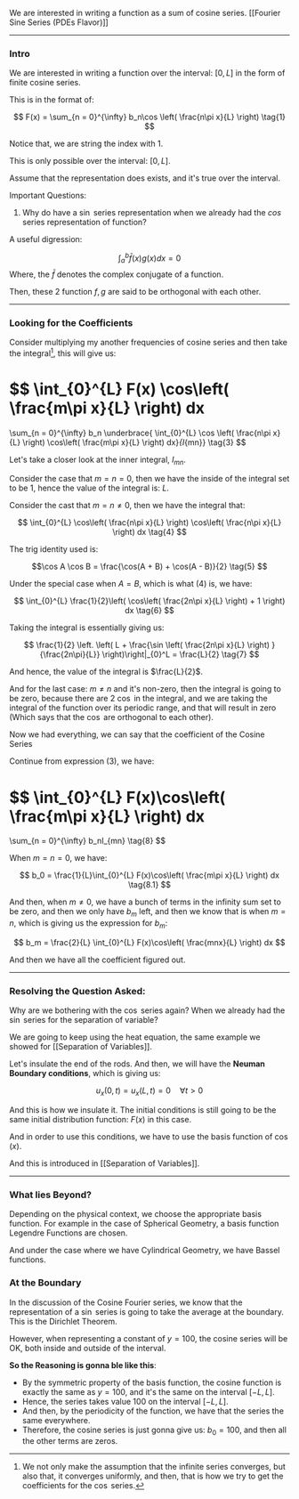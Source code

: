 We are interested in writing a function as a sum of cosine series. 
[[Fourier Sine Series (PDEs Flavor)]]


---
### **Intro**

We are interested in writing a function over the interval: $[0, L]$ in the form of finite cosine series. 

This is in the format of: 

$$
F(x) = 
\sum_{n = 0}^{\infty}
b_n\cos \left(
    \frac{n\pi x}{L}
\right)
\tag{1}
$$

Notice that, we are string the index with $1$. 

This is only possible over the interval: $[0, L]$. 

Assume that the representation does exists, and it's true over the interval. 

Important Questions: 
1. Why do have a $\sin$ series representation when we already had the $cos$ series representation of function? 

A useful digression: 

$$
\int_{a}^{b} \bar{f}(x)g(x)dx = 0
\tag{2}
$$
Where, the $\bar{f}$ denotes the complex conjugate of a function. 

Then, these 2 function $f, g$ are said to be orthogonal with each other. 


---
### **Looking for the Coefficients**

Consider multiplying my another frequencies of cosine series and then take the integral[^1], this will give us: 

$$
\int_{0}^{L} 
F(x) \cos\left(
    \frac{m\pi x}{L}
\right)
dx
=
\sum_{n = 0}^{\infty}
b_n 
\underbrace{
\int_{0}^{L} 
    \cos \left(
        \frac{n\pi x}{L}
    \right)
    \cos\left(
        \frac{m\pi x}{L}
    \right)
dx}_{I_{mn}}
\tag{3}
$$

Let's take a closer look at the inner integral, $I_{mn}$. 

Consider the case that $m = n = 0$, then we have the inside of the integral set to be $1$, hence the value of the integral is: $L$. 

Consider the cast that $m = n \ne 0$, then we have the integral that: 

$$
\int_{0}^{L} 
    \cos\left(
        \frac{n\pi x}{L}
    \right)
    \cos\left(
        \frac{n\pi x}{L}
    \right)
dx
\tag{4}
$$

The trig identity used is: 

$$\cos A \cos B = \frac{\cos(A + B) + \cos(A - B)}{2}
\tag{5}
$$

Under the special case when $A = B$, which is what (4) is, we have: 

$$
\int_{0}^{L} 
    \frac{1}{2}\left(
        \cos\left(
            \frac{2n\pi x}{L}
        \right)
        + 
        1
    \right)
dx
\tag{6}
$$

Taking the integral is essentially giving us: 

$$
\frac{1}{2}
\left.
\left(
    L + \frac{\sin
        \left(
            \frac{2n\pi x}{L}
        \right)
    }{\frac{2n\pi}{L}}
\right)\right|_{0}^L = \frac{L}{2}
\tag{7}
$$

And hence, the value of the integral is $\frac{L}{2}$. 

And for the last case: $m\ne n$ and it's non-zero, then the integral is going to be zero, because there are 2 $\cos$ in the integral, and we are taking the integral of the function over its periodic range, and that will result in zero (Which says that the $\cos$ are orthogonal to each other). 

Now we had everything, we can say that the coefficient of the Cosine Series 

Continue from expression (3), we have: 

$$
\int_{0}^{L} 
F(x)\cos\left(
    \frac{m\pi x}{L}
\right)
dx
=
\sum_{n = 0}^{\infty}
b_nI_{mn} 
\tag{8}
$$

When $m = n = 0$, we have: 


$$
b_0 = \frac{1}{L}\int_{0}^{L} 
F(x)\cos\left(
    \frac{m\pi x}{L}
\right)
dx
\tag{8.1}
$$

And then, when $m\ne 0$, we have a bunch of terms in the infinity sum set to be zero, and then we only have $b_m$ left, and then we know that is when $m = n$, which is giving us the expression for $b_m$: 

$$
b_m
= \frac{2}{L}
\int_{0}^{L} 
F(x)\cos\left(
    \frac{mnx}{L}
\right)
dx
$$

And then we have all the coefficient figured out. 

---
### **Resolving the Question Asked**: 

Why are we bothering with the $\cos$ series again? When we already had the $\sin$ series for the separation of variable? 

We are going to keep using the heat equation, the same example we showed for [[Separation of Variables]]. 

Let's insulate the end of the rods. And then, we will have the **Neuman Boundary conditions**, which is giving us: 

$$
u_x(0, t) = u_x(L, t) = 0 \quad \forall t > 0
$$

And this is how we insulate it. The initial conditions is still going to be the same initial distribution function: $F(x)$ in this case. 

And in order to use this conditions, we have to use the basis function of $\cos(x)$. 

And this is introduced in [[Separation of Variables]]. 

---
### **What lies Beyond**?
Depending on the physical context, we choose the appropriate basis function. For example in the case of Spherical Geometry, a basis function Legendre Functions are chosen. 

And under the case where we have Cylindrical Geometry, we have Bassel functions. 

### **At the Boundary**

In the discussion of the Cosine Fourier series, we know that the representation of a $\sin$ series is going to take the average at the boundary. This is the Dirichlet Theorem. 

However, when representing a constant of $y = 100$, the cosine series will be OK, both inside and outside of the interval. 

**So the Reasoning is gonna ble like this**: 

* By the symmetric property of the basis function, the cosine function is exactly the same as $y = 100$, and it's the same on the interval $[-L, L]$. 
* Hence, the series takes value 100 on the interval $[-L, L]$. 
* And then, by the periodicity of the function, we have that the series the same everywhere. 
* Therefore, the cosine series is just gonna give us: $b_0 = 100$, and then all the other terms are zeros. 


[^1]: We not only make the assumption that the infinite series converges, but also that, it converges uniformly, and then, that is how we try to get the coefficients for the $\cos$ series.